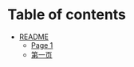 # Table of contents

* [README](README.md)
  * [Page 1](readme/page-1.md)
  * [第一页](readme/di-yi-ye.md)
